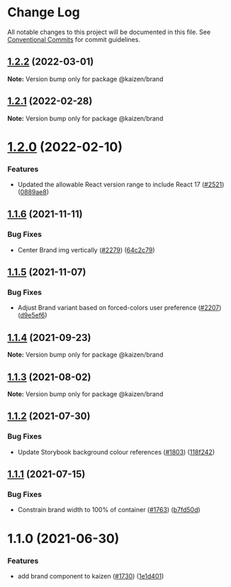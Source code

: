 # Change Log

All notable changes to this project will be documented in this file.
See [Conventional Commits](https://conventionalcommits.org) for commit guidelines.

## [1.2.2](https://github.com/cultureamp/kaizen-design-system/compare/@kaizen/brand@1.2.1...@kaizen/brand@1.2.2) (2022-03-01)

**Note:** Version bump only for package @kaizen/brand





## [1.2.1](https://github.com/cultureamp/kaizen-design-system/compare/@kaizen/brand@1.2.0...@kaizen/brand@1.2.1) (2022-02-28)

**Note:** Version bump only for package @kaizen/brand





# [1.2.0](https://github.com/cultureamp/kaizen-design-system/compare/@kaizen/brand@1.1.6...@kaizen/brand@1.2.0) (2022-02-10)


### Features

* Updated the allowable React version range to include React 17 ([#2521](https://github.com/cultureamp/kaizen-design-system/issues/2521)) ([0889ae8](https://github.com/cultureamp/kaizen-design-system/commit/0889ae82cc2836fe606957cd1f39a2eb94df00c1))





## [1.1.6](https://github.com/cultureamp/kaizen-design-system/compare/@kaizen/brand@1.1.5...@kaizen/brand@1.1.6) (2021-11-11)


### Bug Fixes

* Center Brand img vertically ([#2279](https://github.com/cultureamp/kaizen-design-system/issues/2279)) ([64c2c79](https://github.com/cultureamp/kaizen-design-system/commit/64c2c7952cd162b474268e3284f67433be1aa7f9))





## [1.1.5](https://github.com/cultureamp/kaizen-design-system/compare/@kaizen/brand@1.1.4...@kaizen/brand@1.1.5) (2021-11-07)


### Bug Fixes

* Adjust Brand variant based on forced-colors user preference ([#2207](https://github.com/cultureamp/kaizen-design-system/issues/2207)) ([d9e5ef6](https://github.com/cultureamp/kaizen-design-system/commit/d9e5ef6a3622f532e20a619b2b270e6644f924ec))





## [1.1.4](https://github.com/cultureamp/kaizen-design-system/compare/@kaizen/brand@1.1.3...@kaizen/brand@1.1.4) (2021-09-23)

**Note:** Version bump only for package @kaizen/brand





## [1.1.3](https://github.com/cultureamp/kaizen-design-system/compare/@kaizen/brand@1.1.2...@kaizen/brand@1.1.3) (2021-08-02)

**Note:** Version bump only for package @kaizen/brand





## [1.1.2](https://github.com/cultureamp/kaizen-design-system/compare/@kaizen/brand@1.1.1...@kaizen/brand@1.1.2) (2021-07-30)


### Bug Fixes

* Update Storybook background colour references ([#1803](https://github.com/cultureamp/kaizen-design-system/issues/1803)) ([118f242](https://github.com/cultureamp/kaizen-design-system/commit/118f24201133aa5fd42839b67ad7cd74273d02e9))





## [1.1.1](https://github.com/cultureamp/kaizen-design-system/compare/@kaizen/brand@1.1.0...@kaizen/brand@1.1.1) (2021-07-15)


### Bug Fixes

* Constrain brand width to 100% of container ([#1763](https://github.com/cultureamp/kaizen-design-system/issues/1763)) ([b7fd50d](https://github.com/cultureamp/kaizen-design-system/commit/b7fd50d1db152bd48a41531121638f36ebba9bfd))





# 1.1.0 (2021-06-30)


### Features

* add brand component to kaizen ([#1730](https://github.com/cultureamp/kaizen-design-system/issues/1730)) ([1e1d401](https://github.com/cultureamp/kaizen-design-system/commit/1e1d40176e8eeeed4729423d1dae747fb2e73f61))
